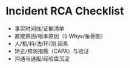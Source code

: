 # Incident RCA Checklist

- 事实时间线/证据清单
- 直接原因/根本原因（5 Whys/鱼骨图）
- 人/机/料/法/环/测 因素
- 矫正/预防措施（CAPA）与验证
- 沟通与通报/经验库沉淀
